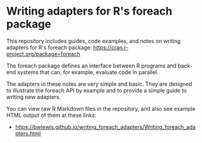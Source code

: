 # Writing adapters for R's foreach package

This repository includes guides, code examples, and notes on writing
adapters for R's foreach package: https://cran.r-project.org/package=foreach

The foreach package defines an interface between R programs and back-end
systems that can, for example, evaluate code in parallel.

The adapters in these notes are very simple and basic. They are designed
to illustrate the foreach API by example and to provide a simple guide
to writing new adapters.

You can view raw R Markdown files in the repository, and also see example
HTML output of them at these links:

- https://bwlewis.github.io/writing_foreach_adapters/Writing_foreach_adapters.html
